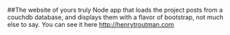 ##The website of yours truly
Node app that loads the project posts from a couchdb database, and displays them with a flavor of bootstrap,
not much else to say.
You can see it here http://henrytroutman.com
